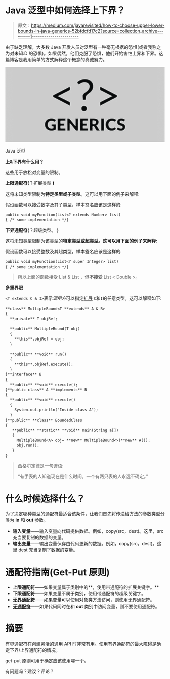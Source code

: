 # Java 泛型中如何选择上下界？

> 原文：<https://medium.com/javarevisited/how-to-choose-upper-lower-bounds-in-java-generics-52bfdcfd17c2?source=collection_archive---------1----------------------->

由于缺乏理解，大多数 Java 开发人员对泛型有一种毫无根据的恐惧(或者我称之为对未知:D 的恐惧)。如果偶然，他们克服了恐惧，他们开始害怕上界和下界。这篇博客是我用简单的方式解释这个概念的真诚努力。

[![](img/f8665115216b2bc64a1c9a2087dce9ef.png)](https://medium.com/javarevisited/top-5-java-online-courses-for-beginners-best-of-lot-1e1e240a758)

Java 泛型

**上&下界有什么用？**

这些用于放松对变量的限制。

**上限通配符(**？扩展类型 **)**

这将未知类型限制为**特定类型或子类型**。这可以用下面的例子来解释:

假设函数可以接受数字及其子类型，样本签名应该是这样的:

```
public void myFunction(List<? extends Number> list)
{ /* some implementation */}
```

**下界通配符(**？超级类型。 **)**

这将未知类型限制为该类型的**特定类型或超类型。这可以用下面的例子来解释:**

假设函数可以接受整数及其超类型，样本签名应该是这样的:

```
public void myFunction(List<? super Integer> list)
{ /* some implementation */}
```

> 所以上面的函数接受 List <integer>& List <number>，但**不接受** List < Double >。</number></integer>

**多重界限**

`<T extends C & I>`表示*调用方*可以指定[扩展](https://www.java67.com/2019/07/top-50-java-generics-and-collection-interview-questions.html) `C`和`I`的任意类型。这可以解释如下:

```
**class** MultipleBound<T **extends** A & B>
{
  **private** T objRef;

  **public** MultipleBound(T obj)
  {
    **this**.objRef = obj;
  }

  **public** **void** run()
  {
    **this**.objRef.execute();
  }
}**interface** B
{
  **public** **void** execute();
}**public class** A **implements** B
{
  **public** **void** execute()
  {
    System.out.println("Inside class A");
  }
}**public** **class** BoundedClass
{
   **public** **static** **void** main(String a[])
   {
     MultipleBound<A> obj= **new** MultipleBound<>(**new** A());
     obj.run();
   }
}
```

> 西格尔定律是一句谚语:
> 
> “有手表的人知道现在是什么时间。一个有两只表的人永远不确定。”

# 什么时候选择什么？

为了决定哪种类型的通配符最适合该条件，让我们首先将传递给方法的参数类型分类为 **in** 和 **out** 参数。

*   **输入变量**——输入变量向代码提供数据。例如，copy(src，dest)。这里，src 充当要复制的数据的变量。
*   **输出变量**——输出变量保存由代码更新的数据。例如，copy(src，dest)。这里 dest 充当复制了数据的变量。

# 通配符指南(Get-Put 原则)

*   **上限通配符**——如果变量属于类别中的**，使用带通配符的扩展关键字。**
*   **下限通配符**——如果变量不属于类别，使用带通配符的超级关键字。
*   [**无界通配符**](https://javarevisited.blogspot.com/2012/04/what-is-bounded-and-unbounded-wildcards.html)——如果变量可以使用对象类方法访问，则使用无界通配符。
*   [**无通配符**](http://javarevisited.blogspot.sg/2017/04/difference-between-raw-type-and-wild-card-arraylist.html#axzz4rZnBGAiP)——如果代码同时在和 **out** 类别中访问变量，则不要使用通配符。

# 摘要

有界通配符在创建灵活的通用 API 时非常有用。使用有界通配符的最大障碍是确定下界/上界通配符的情况。

get-put 原则可用于确定应该使用哪一个。

有问题吗？建议？评论？